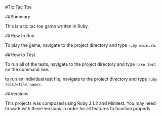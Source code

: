 #Tic Tac Toe

##Summary

This is a tic tac toe game written in Ruby.

##How to Run

To play the game, navigate to the project directory and type `ruby main.rb`.

##How to Test

To run all of the tests, navigate to the project directory and type `rake test` on the command line.

to run an individual test file, navigate to the project directory and type `ruby test/<file_name>`.

##Versions

This projects was composed using Ruby 2.1.2 and Minitest. You may need to work with these versions in order for all features to function properly.

